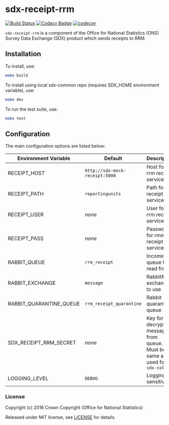 # sdx-receipt-rrm

[![Build Status](https://travis-ci.org/ONSdigital/sdx-receipt-rrm.svg?branch=develop)](https://travis-ci.org/ONSdigital/sdx-receipt-rrm) [![Codacy Badge](https://api.codacy.com/project/badge/Grade/5c860d9fe90049e5ae570ac9c0d6a8e7)](https://www.codacy.com/app/ons-sdc/sdx-receipt-rrm?utm_source=github.com&amp;utm_medium=referral&amp;utm_content=ONSdigital/sdx-receipt-rrm&amp;utm_campaign=Badge_Grade) [![codecov](https://codecov.io/gh/ONSdigital/sdx-receipt-rrm/branch/develop/graph/badge.svg)](https://codecov.io/gh/ONSdigital/sdx-receipt-rrm)

``sdx-receipt-rrm`` is a component of the Office for National Statistics (ONS) Survey Data Exchange (SDX) product which sends receipts to RRM.

## Installation

To install, use:

```bash
make build
```

To install using local sdx-common repo (requires SDX_HOME environment variable), use:

```bash
make dev
```

To run the test suite, use:

```bash
make test
```

## Configuration

The main configuration options are listed below:

| Environment Variable            | Default                        | Description
|---------------------------------|--------------------------------|--------------
| RECEIPT_HOST                    | `http://sdx-mock-receipt:5000` | Host for rrm receipt service
| RECEIPT_PATH                    | `reportingunits`               | Path for rrm receipt service
| RECEIPT_USER                    | _none_                         | User for rrm receipt service
| RECEIPT_PASS                    | _none_                         | Password for rmm receipt service
| RABBIT_QUEUE                    | `rrm_receipt`                  | Incoming queue to read from
| RABBIT_EXCHANGE                 | `message`                      | RabbitMQ exchange to use
| RABBIT_QUARANTINE_QUEUE         | `rrm_receipt_quarantine`       | Rabbit quarantine queue
| SDX_RECEIPT_RRM_SECRET          | _none_                         | Key for decrypting messages from queue. Must be the same as used for ``sdx-collect``
| LOGGING_LEVEL                   | `DEBUG`                        | Logging sensitivity

### License

Copyright (c) 2016 Crown Copyright (Office for National Statistics)

Released under MIT license, see [LICENSE](LICENSE) for details.
